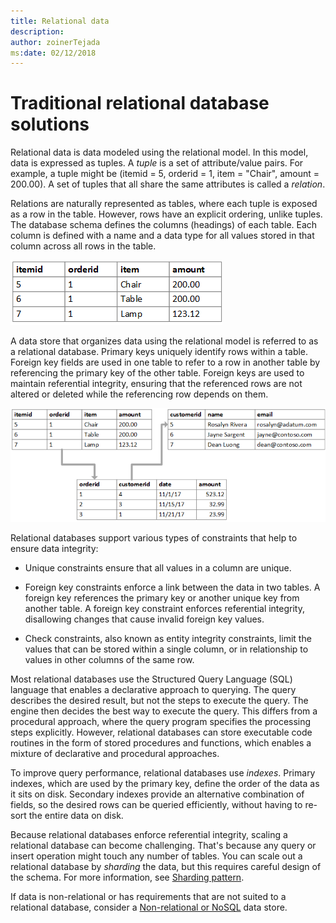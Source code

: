 ```yaml
---
title: Relational data
description: 
author: zoinerTejada
ms:date: 02/12/2018
---
```


# Traditional relational database solutions

Relational data is data modeled using the relational model. In this model, data is expressed as tuples. A *tuple* is a set of attribute/value pairs. For example, a tuple might be (itemid = 5, orderid = 1, item = "Chair", amount = 200.00). A set of tuples that all share the same attributes is called a *relation*. 

Relations are naturally represented as tables, where each tuple is exposed as a row in the table. However, rows have an explicit ordering, unlike tuples. The database schema defines the columns (headings) of each table. Each column is defined with a name and a data type for all values stored in that column across all rows in the table.

![Example showing data using a relational database](../images/example-relational.png)

A data store that organizes data using the relational model is referred to as a relational database. Primary keys uniquely identify rows within a table. Foreign key fields are used in one table to refer to a row in another table by referencing the primary key of the other table. Foreign keys are used to maintain referential integrity, ensuring that the referenced rows are not altered or deleted while the referencing row depends on them. 

![Example showing data using a relational database](../images/example-relational2.png)

Relational databases support various types of constraints that help to ensure data integrity:

- Unique constraints ensure that all values in a column are unique. 

- Foreign key constraints enforce a link between the data in two tables. A foreign key references the primary key or another unique key from another table. A foreign key constraint enforces referential integrity, disallowing changes that cause invalid foreign key values.

- Check constraints, also known as entity integrity constraints, limit the values that can be stored within a single column, or in relationship to values in other columns of the same row. 

Most relational databases use the Structured Query Language (SQL) language that enables a declarative approach to querying. The query describes the desired result, but not the steps to execute the query. The engine then decides the best way to execute the query. This differs from a procedural approach, where the query program specifies the processing steps explicitly. However, relational databases can store executable code routines in the form of stored procedures and functions, which enables a mixture of declarative and procedural approaches.

To improve query performance, relational databases use *indexes*. Primary indexes, which are used by the primary key, define the order of the data as it sits on disk. Secondary indexes provide an alternative combination of fields, so the desired rows can be queried efficiently, without having to re-sort the entire data on disk.

Because relational databases enforce referential integrity, scaling a relational database can become challenging. That's because any query or insert operation might touch any number of tables. You can scale out a relational database by *sharding* the data, but this requires careful design of the schema. For more information, see [Sharding pattern](../../patterns/sharding.md).

If data is non-relational or has requirements that are not suited to a relational database, consider a [Non-relational or NoSQL](./non-relational-data.md) data store.
